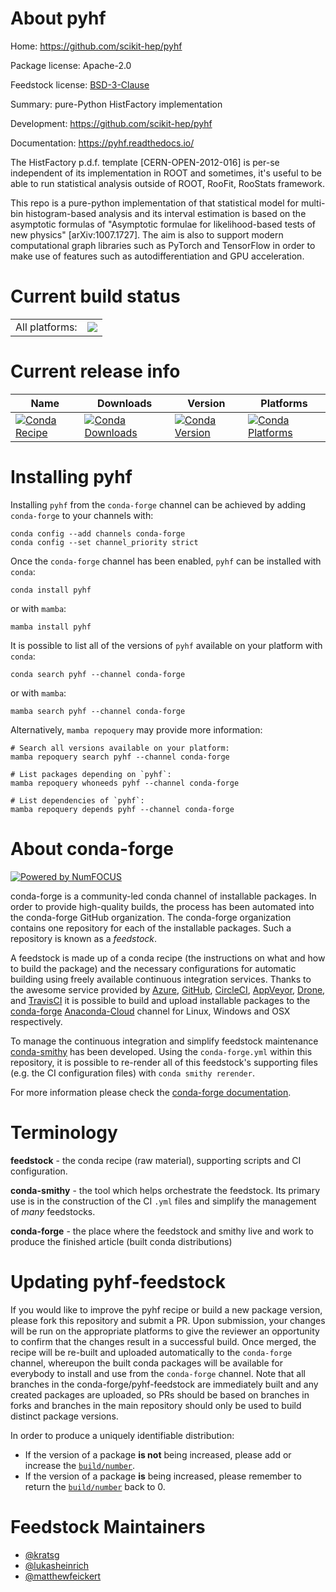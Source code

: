 About pyhf
==========

Home: https://github.com/scikit-hep/pyhf

Package license: Apache-2.0

Feedstock license: [BSD-3-Clause](https://github.com/conda-forge/pyhf-feedstock/blob/main/LICENSE.txt)

Summary: pure-Python HistFactory implementation

Development: https://github.com/scikit-hep/pyhf

Documentation: https://pyhf.readthedocs.io/

The HistFactory p.d.f. template [CERN-OPEN-2012-016] is per-se independent
of its implementation in ROOT and sometimes, it's useful to be able to run
statistical analysis outside of ROOT, RooFit, RooStats framework.

This repo is a pure-python implementation of that statistical model for
multi-bin histogram-based analysis and its interval estimation is based on
the asymptotic formulas of "Asymptotic formulae for likelihood-based tests
of new physics" [arXiv:1007.1727]. The aim is also to support modern
computational graph libraries such as PyTorch and TensorFlow in order to
make use of features such as autodifferentiation and GPU acceleration.


Current build status
====================


<table><tr><td>All platforms:</td>
    <td>
      <a href="https://dev.azure.com/conda-forge/feedstock-builds/_build/latest?definitionId=10266&branchName=main">
        <img src="https://dev.azure.com/conda-forge/feedstock-builds/_apis/build/status/pyhf-feedstock?branchName=main">
      </a>
    </td>
  </tr>
</table>

Current release info
====================

| Name | Downloads | Version | Platforms |
| --- | --- | --- | --- |
| [![Conda Recipe](https://img.shields.io/badge/recipe-pyhf-green.svg)](https://anaconda.org/conda-forge/pyhf) | [![Conda Downloads](https://img.shields.io/conda/dn/conda-forge/pyhf.svg)](https://anaconda.org/conda-forge/pyhf) | [![Conda Version](https://img.shields.io/conda/vn/conda-forge/pyhf.svg)](https://anaconda.org/conda-forge/pyhf) | [![Conda Platforms](https://img.shields.io/conda/pn/conda-forge/pyhf.svg)](https://anaconda.org/conda-forge/pyhf) |

Installing pyhf
===============

Installing `pyhf` from the `conda-forge` channel can be achieved by adding `conda-forge` to your channels with:

```
conda config --add channels conda-forge
conda config --set channel_priority strict
```

Once the `conda-forge` channel has been enabled, `pyhf` can be installed with `conda`:

```
conda install pyhf
```

or with `mamba`:

```
mamba install pyhf
```

It is possible to list all of the versions of `pyhf` available on your platform with `conda`:

```
conda search pyhf --channel conda-forge
```

or with `mamba`:

```
mamba search pyhf --channel conda-forge
```

Alternatively, `mamba repoquery` may provide more information:

```
# Search all versions available on your platform:
mamba repoquery search pyhf --channel conda-forge

# List packages depending on `pyhf`:
mamba repoquery whoneeds pyhf --channel conda-forge

# List dependencies of `pyhf`:
mamba repoquery depends pyhf --channel conda-forge
```


About conda-forge
=================

[![Powered by
NumFOCUS](https://img.shields.io/badge/powered%20by-NumFOCUS-orange.svg?style=flat&colorA=E1523D&colorB=007D8A)](https://numfocus.org)

conda-forge is a community-led conda channel of installable packages.
In order to provide high-quality builds, the process has been automated into the
conda-forge GitHub organization. The conda-forge organization contains one repository
for each of the installable packages. Such a repository is known as a *feedstock*.

A feedstock is made up of a conda recipe (the instructions on what and how to build
the package) and the necessary configurations for automatic building using freely
available continuous integration services. Thanks to the awesome service provided by
[Azure](https://azure.microsoft.com/en-us/services/devops/), [GitHub](https://github.com/),
[CircleCI](https://circleci.com/), [AppVeyor](https://www.appveyor.com/),
[Drone](https://cloud.drone.io/welcome), and [TravisCI](https://travis-ci.com/)
it is possible to build and upload installable packages to the
[conda-forge](https://anaconda.org/conda-forge) [Anaconda-Cloud](https://anaconda.org/)
channel for Linux, Windows and OSX respectively.

To manage the continuous integration and simplify feedstock maintenance
[conda-smithy](https://github.com/conda-forge/conda-smithy) has been developed.
Using the ``conda-forge.yml`` within this repository, it is possible to re-render all of
this feedstock's supporting files (e.g. the CI configuration files) with ``conda smithy rerender``.

For more information please check the [conda-forge documentation](https://conda-forge.org/docs/).

Terminology
===========

**feedstock** - the conda recipe (raw material), supporting scripts and CI configuration.

**conda-smithy** - the tool which helps orchestrate the feedstock.
                   Its primary use is in the construction of the CI ``.yml`` files
                   and simplify the management of *many* feedstocks.

**conda-forge** - the place where the feedstock and smithy live and work to
                  produce the finished article (built conda distributions)


Updating pyhf-feedstock
=======================

If you would like to improve the pyhf recipe or build a new
package version, please fork this repository and submit a PR. Upon submission,
your changes will be run on the appropriate platforms to give the reviewer an
opportunity to confirm that the changes result in a successful build. Once
merged, the recipe will be re-built and uploaded automatically to the
`conda-forge` channel, whereupon the built conda packages will be available for
everybody to install and use from the `conda-forge` channel.
Note that all branches in the conda-forge/pyhf-feedstock are
immediately built and any created packages are uploaded, so PRs should be based
on branches in forks and branches in the main repository should only be used to
build distinct package versions.

In order to produce a uniquely identifiable distribution:
 * If the version of a package **is not** being increased, please add or increase
   the [``build/number``](https://docs.conda.io/projects/conda-build/en/latest/resources/define-metadata.html#build-number-and-string).
 * If the version of a package **is** being increased, please remember to return
   the [``build/number``](https://docs.conda.io/projects/conda-build/en/latest/resources/define-metadata.html#build-number-and-string)
   back to 0.

Feedstock Maintainers
=====================

* [@kratsg](https://github.com/kratsg/)
* [@lukasheinrich](https://github.com/lukasheinrich/)
* [@matthewfeickert](https://github.com/matthewfeickert/)

